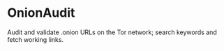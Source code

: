 # OnionAudit
Audit and validate .onion URLs on the Tor network; search keywords and fetch working links.
